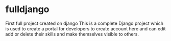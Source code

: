# fulldjango
First full project created on django
This is a complete Django project which is used to create a portal for developers to create account here and can edit add or delete their skills and make themselves 
visible to others.
